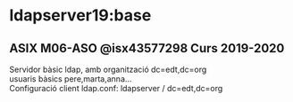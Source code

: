 # ldapserver19:base 
## ASIX M06-ASO @isx43577298 Curs 2019-2020




Servidor bàsic ldap, amb organització dc=edt,dc=org  
usuaris bàsics pere,marta,anna...  
Configuració client ldap.conf: ldapserver / dc=edt,dc=org

